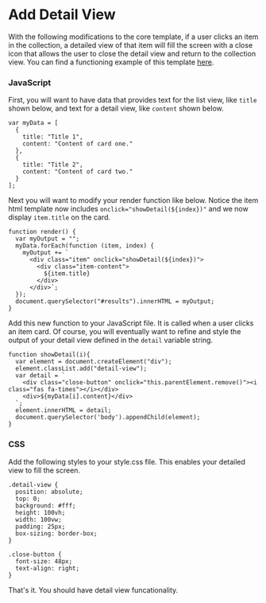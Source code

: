 # Add Detail View

With the following modifications to the core template, if a user clicks an item in the collection, a detailed view of that item will fill the screen with a close icon that allows the user to close the detail view and return to the collection view. You can find a functioning example of this template [here](https://repl.it/@jimlyst/Core-Template-View-Detail).

### JavaScript
First, you will want to have data that provides text for the list view, like `title` shown below, and text for a detail view, like `content` shown below.
```
var myData = [
  {
    title: "Title 1",
    content: "Content of card one."
  },
  {
    title: "Title 2",
    content: "Content of card two."
  }
];
```


Next you will want to modify your render function like below. Notice the item html template now includes `onclick="showDetail(${index})"` and we now display `item.title` on the card.
```
function render() {
  var myOutput = "";
  myData.forEach(function (item, index) {
    myOutput += `
      <div class="item" onclick="showDetail(${index})">
        <div class="item-content">
          ${item.title}
        </div>
      </div>`;
  });
  document.querySelector("#results").innerHTML = myOutput;
}
```

Add this new function to your JavaScript file. It is called when a user clicks an item card. Of course, you will eventually want to refine and style the output of your detail view defined in the `detail` variable string.
```
function showDetail(i){
  var element = document.createElement("div");
  element.classList.add("detail-view");
  var detail = `
    <div class="close-button" onclick="this.parentElement.remove()"><i class="fas fa-times"></i></div>
    <div>${myData[i].content}</div>
  `;
  element.innerHTML = detail;
  document.querySelector('body').appendChild(element);
}
```

### CSS
Add the following styles to your style.css file. This enables your detailed view to fill the screen.
```
.detail-view {
  position: absolute;
  top: 0;
  background: #fff;
  height: 100vh;
  width: 100vw;
  padding: 25px;
  box-sizing: border-box;
}

.close-button {
  font-size: 48px;
  text-align: right;
}
```

That's it. You should have detail view funcationality. 
